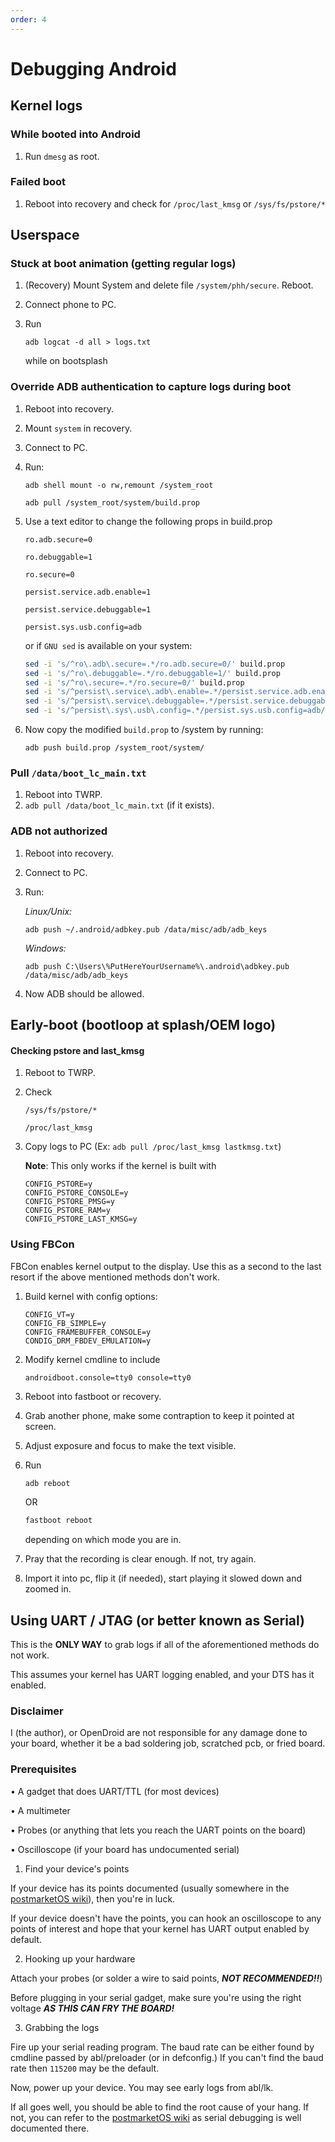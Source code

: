 ```yaml
---
order: 4
---
```


# Debugging Android

## Kernel logs

### While booted into Android
1) Run `dmesg` as root. 

### Failed boot
1) Reboot into recovery and check for `/proc/last_kmsg` or `/sys/fs/pstore/*`

## Userspace

### Stuck at boot animation (getting regular logs)
1) (Recovery) Mount System and delete file `/system/phh/secure`. Reboot.
2) Connect phone to PC.
3) Run 

    ```adb logcat -d all > logs.txt```

    while on bootsplash

### Override ADB authentication to capture logs during boot
1) Reboot into recovery.
2) Mount `system` in recovery.
3) Connect to PC.
4) Run:

    ```adb shell mount -o rw,remount /system_root```

    ```adb pull /system_root/system/build.prop```

5) Use a text editor to change the following props in build.prop 

    ```ro.adb.secure=0```
    
    ```ro.debuggable=1```
    
    ```ro.secure=0```
    
    ```persist.service.adb.enable=1```
    
    ```persist.service.debuggable=1```
    
    ```persist.sys.usb.config=adb```

    or if `GNU sed` is available on your system:

    ```bash
    sed -i 's/^ro\.adb\.secure=.*/ro.adb.secure=0/' build.prop
    sed -i 's/^ro\.debuggable=.*/ro.debuggable=1/' build.prop
    sed -i 's/^ro\.secure=.*/ro.secure=0/' build.prop
    sed -i 's/^persist\.service\.adb\.enable=.*/persist.service.adb.enable=1/' build.prop
    sed -i 's/^persist\.service\.debuggable=.*/persist.service.debuggable=1/' build.prop
    sed -i 's/^persist\.sys\.usb\.config=.*/persist.sys.usb.config=adb/' build.prop
    ```

6) Now copy the modified `build.prop` to /system by running:
    
    ```adb push build.prop /system_root/system/```

### Pull `/data/boot_lc_main.txt` 
1) Reboot into TWRP.
2) `adb pull /data/boot_lc_main.txt` (if it exists).

### ADB not authorized
1) Reboot into recovery.
2) Connect to PC.
3) Run:

    *Linux/Unix:*
    
    ```adb push ~/.android/adbkey.pub /data/misc/adb/adb_keys```

    *Windows:*
    
    ```adb push C:\Users\%PutHereYourUsername%\.android\adbkey.pub /data/misc/adb/adb_keys```

4) Now ADB should be allowed.

## Early-boot (bootloop at splash/OEM logo)

#### Checking pstore and last_kmsg
1) Reboot to TWRP.
2) Check

    ```/sys/fs/pstore/*```

    ```/proc/last_kmsg```

3) Copy logs to PC (Ex: `adb pull /proc/last_kmsg lastkmsg.txt`)

    **Note**: This only works if the kernel is built with 
    ```
    CONFIG_PSTORE=y
    CONFIG_PSTORE_CONSOLE=y
    CONFIG_PSTORE_PMSG=y
    CONFIG_PSTORE_RAM=y
    CONFIG_PSTORE_LAST_KMSG=y
    ```

### Using FBCon

FBCon enables kernel output to the display. Use this as a second to the last resort if the above mentioned methods don't work.

1) Build kernel with config options:
    ```
    CONFIG_VT=y
    CONFIG_FB_SIMPLE=y
    CONFIG_FRAMEBUFFER_CONSOLE=y
    CONDIG_DRM_FBDEV_EMULATION=y
    ```
2) Modify kernel cmdline to include

    ```
    androidboot.console=tty0 console=tty0
    ```

3) Reboot into fastboot or recovery.

4) Grab another phone, make some contraption to keep it pointed at screen.

5) Adjust exposure and focus to make the text visible.

6) Run
    ```bash
    adb reboot
    ```
    OR
    ```bash
    fastboot reboot
    ```
    depending on which mode you are in.

7) Pray that the recording is clear enough. If not, try again.

8) Import it into pc, flip it (if needed), start playing it slowed down and zoomed in.

## Using UART / JTAG (or better known as Serial)

This is the **ONLY WAY** to grab logs if all of the aforementioned methods do not work.

This assumes your kernel has UART logging enabled, and your DTS has it enabled.

### Disclaimer
I (the author), or OpenDroid are not responsible for any damage done to your board, whether it be a bad soldering job, scratched pcb, or fried board.

### Prerequisites
• A gadget that does UART/TTL (for most devices)

• A multimeter

• Probes (or anything that lets you reach the UART points on the board)

• Oscilloscope (if your board has undocumented serial)


1) Find your device's points

If your device has its points documented (usually somewhere in the [postmarketOS wiki](https://wiki.postmarketos.org)), then you're in luck.

If your device doesn't have the points, you can hook an oscilloscope to any points of interest and hope that your kernel has UART output enabled by default.

2) Hooking up your hardware

Attach your probes (or solder a wire to said points, ***NOT RECOMMENDED!!***)

Before plugging in your serial gadget, make sure you're using the right voltage ***AS THIS CAN FRY THE BOARD!***

3) Grabbing the logs

Fire up your serial reading program. The baud rate can be either found by cmdline passed by abl/preloader (or in defconfig.) If you can't find the baud rate then `115200` may be the default.

Now, power up your device. You may see early logs from abl/lk.

If all goes well, you should be able to find the root cause of your hang. If not, you can refer to the [postmarketOS wiki](https://wiki.postmarketos.org/wiki/Serial_debugging) as serial debugging is well documented there.
